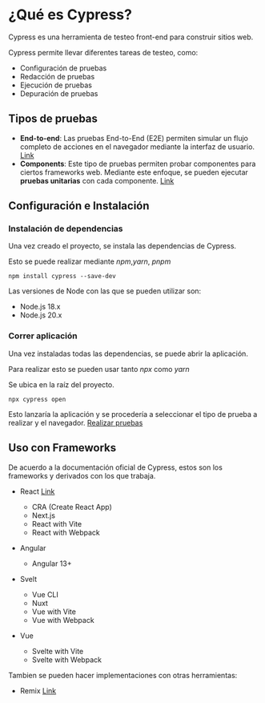 # ¿Qué es Cypress?

Cypress es una herramienta de testeo front-end para construir sitios web.

Cypress permite llevar diferentes tareas de testeo, como:
- Configuración de pruebas
- Redacción de pruebas
- Ejecución de pruebas
- Depuración de pruebas


## Tipos de pruebas

- **End-to-end**: Las pruebas End-to-End (E2E) permiten simular un flujo completo de acciones en el navegador mediante la interfaz de usuario. [Link](Test-types.md#end-to-end)
- **Components**: Este tipo de pruebas permiten probar componentes para ciertos frameworks web. Mediante este enfoque, se pueden ejecutar **pruebas unitarias** con cada componente. [Link](Test-types.md#components)

## Configuración e Instalación

### Instalación de dependencias

Una vez creado el proyecto, se instala las dependencias de Cypress.

Esto se puede realizar mediante *npm*,*yarn*, *pnpm*
```
npm install cypress --save-dev
``` 

Las versiones de Node con las que se pueden utilizar son:
- Node.js 18.x
- Node.js 20.x


### Correr aplicación

Una vez instaladas todas las dependencias, se puede abrir la aplicación.

Para realizar esto se pueden usar tanto *npx* como *yarn*

Se ubica en la raíz del proyecto.

```
npx cypress open
```

Esto lanzaría la aplicación y se procedería a seleccionar el tipo de prueba a realizar y el navegador. [Realizar pruebas](Example.md)

## Uso con Frameworks

De acuerdo a la documentación oficial de Cypress, estos son los frameworks y derivados con los que trabaja.

- React [Link](End-to-End.md)
  - CRA (Create React App) 
  - Next.js
  - React with Vite
  - React with Webpack

- Angular
  - Angular 13+
  
- Svelt
  - Vue CLI
  - Nuxt
  - Vue with Vite
  - Vue with Webpack

- Vue
  - Svelte with Vite
  - Svelte with Webpack

Tambien se pueden hacer implementaciones con otras herramientas:
  
- Remix [Link](Remix.md)
